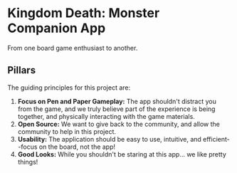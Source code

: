 # Kingdom Death: Monster Companion App

From one board game enthusiast to another.

## Pillars

The guiding principles for this project are:

1. **Focus on Pen and Paper Gameplay:** The app shouldn't distract you from the game, and we truly believe part of the experience is being together, and physically interacting with the game materials.
2. **Open Source:** We want to give back to the community, and allow the community to help in this project.
3. **Usability:** The application should be easy to use, intuitive, and efficient--focus on the board, not the app!
4. **Good Looks:** While you shouldn't be staring at this app... we like pretty things!
